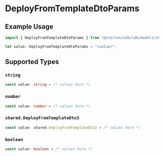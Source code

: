 # DeployFromTemplateDtoParams

## Example Usage

```typescript
import { DeployFromTemplateDtoParams } from "@starton/sdk/sdk/models/shared";

let value: DeployFromTemplateDtoParams = "<value>";
```

## Supported Types

### `string`

```typescript
const value: string = /* values here */
```

### `number`

```typescript
const value: number = /* values here */
```

### `shared.DeployFromTemplateDto3`

```typescript
const value: shared.DeployFromTemplateDto3 = /* values here */
```

### `boolean`

```typescript
const value: boolean = /* values here */
```

